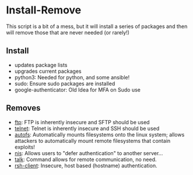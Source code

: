 # Install-Remove

This script is a bit of a mess, but it will install a series of packages and then will remove those that are never needed (or rarely!)

## Install
* updates package lists
* upgrades current packages
* python3: Needed for python, and some ansible!
* sudo: Ensure sudo packages are installed 
* google-authenticator: Old Idea for MFA on Sudo use

## Removes 
* [ftp](https://ubuntu.com/server/docs/service-ftp): FTP is inherently insecure and SFTP should be used 
* [telnet](https://linux.die.net/man/1/telnet): Telnet is inherently insecure and SSH should be used
* [autofs](https://wiki.archlinux.org/title/autofs): Automatically mounts filesystems onto the linux system; allows attackers to automatically mount remote filesystems that contain exploits!
* [nis](https://wiki.archlinux.org/title/NIS): Allows users to "defer authentication" to another server...
* [talk](https://wiki.archlinux.org/title/Talkd_and_the_talk_command): Command allows for remote communication, no need. 
* [rsh-client](https://www.ibm.com/docs/en/zos/2.2.0?topic=srrrib-rsh-command-execute-command-remote-host-receive-results-your-local-host): Insecure, host based (hostname) authentication.

